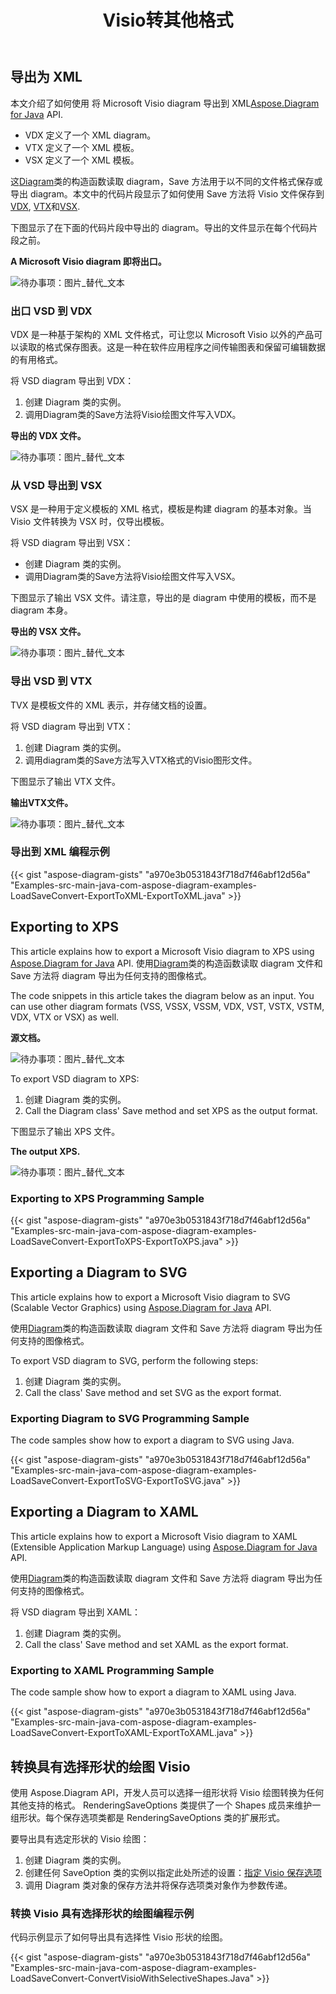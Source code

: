 ﻿---
title:  Visio转其他格式
linktitle:  Visio转其他格式
type: docs
weight: 40
url: /zh/java/convert-visio-to-other-files/
description: This topic show you how to Aspose.Diagram allows to convert Visio to SVG,XPS,XML,XAML formats. Convert VSD, VSS, VDW, VST, VSDX, VSSX, VSTX, VSDM, VSTM,VSSM to SVG,XPS,XML,XAML with a few lines of code.
---
## **导出为 XML**
本文介绍了如何使用 将 Microsoft Visio diagram 导出到 XML[Aspose.Diagram for Java](https://products.aspose.com/diagram/java/) API.

- VDX 定义了一个 XML diagram。
- VTX 定义了一个 XML 模板。
- VSX 定义了一个 XML 模板。

这[Diagram](https://reference.aspose.com/diagram/java/com.aspose.diagram/Diagram)类的构造函数读取 diagram，Save 方法用于以不同的文件格式保存或导出 diagram。本文中的代码片段显示了如何使用 Save 方法将 Visio 文件保存到[VDX](/diagram/zh/java/how-to-convert-a-visio-diagram/), [VTX](/diagram/zh/java/how-to-convert-a-visio-diagram/)和[VSX](/diagram/zh/java/how-to-convert-a-visio-diagram/).

下图显示了在下面的代码片段中导出的 diagram。导出的文件显示在每个代码片段之前。

**A Microsoft Visio diagram 即将出口。**

![待办事项：图片_替代_文本](http://i.imgur.com/XWajazh.png)
### **出口 VSD 到 VDX**
VDX 是一种基于架构的 XML 文件格式，可让您以 Microsoft Visio 以外的产品可以读取的格式保存图表。这是一种在软件应用程序之间传输图表和保留可编辑数据的有用格式。

将 VSD diagram 导出到 VDX：

1. 创建 Diagram 类的实例。
1. 调用Diagram类的Save方法将Visio绘图文件写入VDX。

**导出的 VDX 文件。**

![待办事项：图片_替代_文本](http://i.imgur.com/OJ1jpgh.png)
### **从 VSD 导出到 VSX**
VSX 是一种用于定义模板的 XML 格式，模板是构建 diagram 的基本对象。当 Visio 文件转换为 VSX 时，仅导出模板。

将 VSD diagram 导出到 VSX：

- 创建 Diagram 类的实例。
- 调用Diagram类的Save方法将Visio绘图文件写入VSX。

下图显示了输出 VSX 文件。请注意，导出的是 diagram 中使用的模板，而不是 diagram 本身。

**导出的 VSX 文件。**

![待办事项：图片_替代_文本](http://i.imgur.com/gkZrxCN.png)
### **导出 VSD 到 VTX**
TVX 是模板文件的 XML 表示，并存储文档的设置。

将 VSD diagram 导出到 VTX：

1. 创建 Diagram 类的实例。
1. 调用diagram类的Save方法写入VTX格式的Visio图形文件。

下图显示了输出 VTX 文件。

**输出VTX文件。**

![待办事项：图片_替代_文本](http://i.imgur.com/E6pUvGD.jpg)
### **导出到 XML 编程示例**
{{< gist "aspose-diagram-gists" "a970e3b0531843f718d7f46abf12d56a" "Examples-src-main-java-com-aspose-diagram-examples-LoadSaveConvert-ExportToXML-ExportToXML.java" >}}
## **Exporting to XPS**
This article explains how to export a Microsoft Visio diagram to XPS using [Aspose.Diagram for Java](https://products.aspose.com/diagram/java/) API.
使用[Diagram](https://reference.aspose.com/diagram/java/com.aspose.diagram/diagram)类的构造函数读取 diagram 文件和 Save 方法将 diagram 导出为任何支持的图像格式。

The code snippets in this article takes the diagram below as an input. You can use other diagram formats (VSS, VSSX, VSSM, VDX, VST, VSTX, VSTM, VDX, VTX or VSX) as well.

**源文档。**

![待办事项：图片_替代_文本](http://i.imgur.com/P3gaA34.png)

To export VSD diagram to XPS:

1. 创建 Diagram 类的实例。
1. Call the Diagram class' Save method and set XPS as the output format.

下图显示了输出 XPS 文件。

**The output XPS.**

![待办事项：图片_替代_文本](http://i.imgur.com/1ESRxSy.png)
### **Exporting to XPS Programming Sample**
{{< gist "aspose-diagram-gists" "a970e3b0531843f718d7f46abf12d56a" "Examples-src-main-java-com-aspose-diagram-examples-LoadSaveConvert-ExportToXPS-ExportToXPS.java" >}}
## **Exporting a Diagram to SVG**
This article explains how to export a Microsoft Visio diagram to SVG (Scalable Vector Graphics) using [Aspose.Diagram for Java](https://products.aspose.com/diagram/java/) API.

使用[Diagram](https://reference.aspose.com/diagram/java/com.aspose.diagram/Diagram)类的构造函数读取 diagram 文件和 Save 方法将 diagram 导出为任何支持的图像格式。

To export VSD diagram to SVG, perform the following steps:

1. 创建 Diagram 类的实例。
1. Call the class' Save method and set SVG as the export format.
### **Exporting Diagram to SVG Programming Sample**
The code samples show how to export a diagram to SVG using Java.

{{< gist "aspose-diagram-gists" "a970e3b0531843f718d7f46abf12d56a" "Examples-src-main-java-com-aspose-diagram-examples-LoadSaveConvert-ExportToSVG-ExportToSVG.java" >}}
## **Exporting a Diagram to XAML**
This article explains how to export a Microsoft Visio diagram to XAML (Extensible Application Markup Language) using [Aspose.Diagram for Java](https://products.aspose.com/diagram/java/) API.

使用[Diagram](https://reference.aspose.com/diagram/java/com.aspose.diagram/Diagram)类的构造函数读取 diagram 文件和 Save 方法将 diagram 导出为任何支持的图像格式。

将 VSD diagram 导出到 XAML：

1. 创建 Diagram 类的实例。
1. Call the class' Save method and set XAML as the export format.
### **Exporting to XAML Programming Sample**
The code sample show how to export a diagram to XAML using Java.

{{< gist "aspose-diagram-gists" "a970e3b0531843f718d7f46abf12d56a" "Examples-src-main-java-com-aspose-diagram-examples-LoadSaveConvert-ExportToXAML-ExportToXAML.java" >}}

## **转换具有选择形状的绘图 Visio**
使用 Aspose.Diagram API，开发人员可以选择一组形状将 Visio 绘图转换为任何其他支持的格式。 RenderingSaveOptions 类提供了一个 Shapes 成员来维护一组形状。每个保存选项类都是 RenderingSaveOptions 类的扩展形式。

要导出具有选定形状的 Visio 绘图：

1. 创建 Diagram 类的实例。
1. 创建任何 SaveOption 类的实例以指定此处所述的设置：[指定 Visio 保存选项](https://docs.aspose.com/diagram/java/save-a-visio-drawing-to-pdf-html-and-other-formats/#specifying-visio-save-options)
1. 调用 Diagram 类对象的保存方法并将保存选项类对象作为参数传递。
### **转换 Visio 具有选择形状的绘图编程示例**
代码示例显示了如何导出具有选择性 Visio 形状的绘图。

{{< gist "aspose-diagram-gists" "a970e3b0531843f718d7f46abf12d56a" "Examples-src-main-java-com-aspose-diagram-examples-LoadSaveConvert-ConvertVisioWithSelectiveShapes.Java" >}}